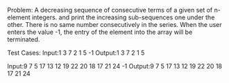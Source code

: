 Problem: A decreasing sequence of consecutive terms of a given set of n-element integers.
and print the increasing sub-sequences one under the other. There is no same number consecutively in the series. When the user enters the value -1, the entry of the element into the array will be terminated.

Test Cases:
Input:1 3 7 2 1 5 -1
Output:1 3 7
       2 1
       5

Input:9 7 5 17 13 12 19 22 20 18 17 21 24 -1
Output:9 7 5
       17 13 12 
       19 22
       20 18 17 
       21 24
	
